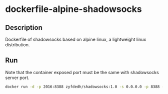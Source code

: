 # dockerfile-alpine-shadowsocks

## Description
Dockerfile of shadowsocks based on alpine linux, a lightweight linux distribution.

## Run
Note that the container exposed port must be the same with shadowsocks server port.

```sh
docker run -d -p 2016:8388 zyfdedh/shadowsocks:1.0 -s 0.0.0.0 -p 8388 -k $PASSWORD -m aes-256-cfb
```

